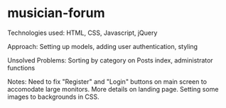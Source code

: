 # musician-forum

Technologies used: HTML, CSS, Javascript, jQuery

Approach: Setting up models, adding user authentication, styling

Unsolved Problems: Sorting by category on Posts index, administrator functions

Notes: Need to fix "Register" and "Login" buttons on main screen to accomodate large monitors. More details on landing page. Setting some images to backgrounds in CSS.